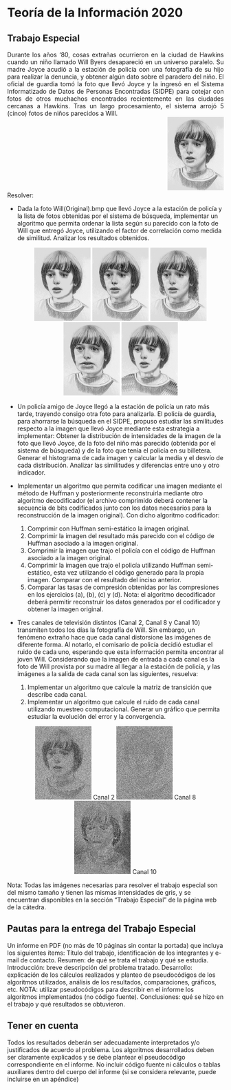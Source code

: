 # Teoría de la Información 2020

## Trabajo Especial 

<div align="justify">
Durante los años ‘80, cosas extrañas ocurrieron en la ciudad de Hawkins cuando un niño llamado Will Byers desapareció en un universo paralelo. 
Su madre Joyce acudió a la estación de policía con una fotografía de su hijo para realizar la denuncia, y obtener algún dato sobre el paradero del niño.
El oficial de guardia tomó la foto que llevó Joyce y la ingresó en el Sistema Informatizado de Datos de Personas Encontradas (SIDPE) para cotejar con fotos de otros muchachos encontrados recientemente en las ciudades cercanas a Hawkins.
Tras un largo procesamiento, el sistema arrojó 5 (cinco) fotos de niños parecidos a Will.
</div>

<div align="right">
<img src="https://github.com/juanom07/tpe-teoinfo-2020/blob/master/ImagenesWill/Will(Original).bmp" width="131" height="170"></div>
Resolver:

* Dada la foto Will(Original).bmp que llevó Joyce a la estación de policía y la lista de fotos obtenidas por el sistema de búsqueda, implementar un algoritmo que permita ordenar la lista según su parecido con la foto de Will que entregó Joyce, utilizando el factor de correlación como medida de similitud. Analizar los resultados obtenidos.
	<div align="center">
	<img src="https://github.com/juanom07/tpe-teoinfo-2020/blob/master/ImagenesWill/Will_1.bmp" width="131" height="170">    <img src="https://github.com/juanom07/tpe-teoinfo-2020/blob/master/ImagenesWill/Will_2.bmp" width="131" height="170">    <img src="https://github.com/juanom07/tpe-teoinfo-2020/blob/master/ImagenesWill/Will_3.bmp" width="131" height="170">    <img src="https://github.com/juanom07/tpe-teoinfo-2020/blob/master/ImagenesWill/Will_4.bmp" width="131" height="170">    <img src="https://github.com/juanom07/tpe-teoinfo-2020/blob/master/ImagenesWill/Will_5.bmp" width="131" height="170">
	</div>

* Un policía amigo de Joyce llegó a la estación de policía un rato más tarde, trayendo consigo otra foto para analizarla. El policía de guardia, para ahorrarse la búsqueda en el SIDPE, propuso estudiar las similitudes respecto a la imagen que llevó Joyce mediante esta estrategia a implementar: Obtener la distribución de intensidades de la imagen de la foto que llevó Joyce, de la foto del niño más parecido (obtenida por el sistema de búsqueda) y de la foto que tenía el policía en su billetera. Generar el histograma de cada imagen y calcular la media y el desvío de cada distribución. Analizar las similitudes y diferencias entre uno y otro indicador.

* Implementar un algoritmo que permita codificar una imagen mediante el método de Huffman y posteriormente reconstruirla mediante otro algoritmo decodificador (el archivo comprimido deberá contener la secuencia de bits codificados junto con los datos necesarios para la reconstrucción de la imagen original). Con dicho algoritmo codificador:
    1. Comprimir con Huffman semi-estático la imagen original.
    1. Comprimir la imagen del resultado más parecido con el código de Huffman asociado a la imagen original.
    1. Comprimir la imagen que trajo el policía con el código de Huffman asociado a la imagen original.
    1. Comprimir la imagen que trajo el policía utilizando Huffman semi-estático, esta vez utilizando el código generado para la propia imagen. Comparar con el resultado del inciso anterior.
    1. Comparar las tasas de compresión obtenidas por las compresiones en los ejercicios (a), (b), (c) y (d).
  Nota: el algoritmo decodificador deberá permitir reconstruir los datos generados por el codificador y obtener la imagen original.
* Tres canales de televisión distintos (Canal 2, Canal 8 y Canal 10) transmiten todos los días la fotografía de Will. Sin embargo, un fenómeno extraño hace que cada canal distorsione las imágenes de diferente forma. Al notarlo, el comisario de policía decidió estudiar el ruido de cada uno, esperando que esta información permita encontrar al joven Will. Considerando que la imagen de entrada a cada canal es la foto de Will provista por su madre al llegar a la estación de policía, y las imágenes a la salida de cada canal son las siguientes, resuelva:
    1. Implementar un algoritmo que calcule la matriz de transición que describe cada canal.
    1. Implementar un algoritmo que calcule el ruido de cada canal utilizando muestreo computacional. Generar un gráfico que permita estudiar la evolución del error y la convergencia.

<div align="center">
<img src="https://github.com/juanom07/tpe-teoinfo-2020/blob/master/ImagenesWill/Will_Canal2.bmp" width="131" height="170">
Canal 2
<img src="https://github.com/juanom07/tpe-teoinfo-2020/blob/master/ImagenesWill/Will_Canal8.bmp" width="131" height="170">
Canal 8
<img src="https://github.com/juanom07/tpe-teoinfo-2020/blob/master/ImagenesWill/Will_Canal10.bmp" width="131" height="170">
Canal 10
</div>

  Nota: Todas las imágenes necesarias para resolver el trabajo especial son del mismo tamaño y tienen las mismas intensidades de gris, y se encuentran disponibles en la sección “Trabajo Especial” de la página web de la cátedra.

## Pautas para la entrega del Trabajo Especial

Un informe en PDF (no más de 10 páginas sin contar la portada) que incluya los siguientes ítems: 
Título del trabajo, identificación de los integrantes y e-mail de contacto. 
Resumen: de qué se trata el trabajo y qué se estudia. 
Introducción: breve descripción del problema tratado.
Desarrollo: explicación de los cálculos realizados y planteo de pseudocódigos de los algoritmos utilizados, análisis de los resultados, comparaciones, gráficos, etc. NOTA: utilizar pseudocódigos para describir en el informe los algoritmos implementados (no código fuente).
Conclusiones: qué se hizo en el trabajo y qué resultados se obtuvieron.

## Tener en cuenta

Todos los resultados deberán ser adecuadamente interpretados y/o justificados de acuerdo al problema. 
Los algoritmos desarrollados deben ser claramente explicados y se debe plantear el pseudocódigo correspondiente en el informe. 
No incluir código fuente ni cálculos o tablas auxiliares dentro del cuerpo del informe (si se considera relevante, puede incluirse en un apéndice)
